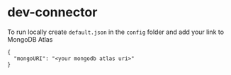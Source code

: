 # dev-connector

To run locally create `default.json` in the `config` folder and add your link to MongoDB Atlas
```
{
  "mongoURI": "<your mongodb atlas uri>"
}
```
